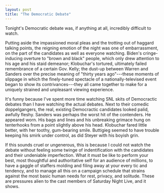 ```yaml
---
layout: post
title: "The Democratic Debate"
---
```

Tonight's Democratic debate was, if anything at all, incredibly difficult to watch.

Putting aside the impassioned moral pleas and the trotting out of haggard talking points, the reigning emotion of the night was one of embarrassment, on the part of the candidates as well as everyone watching.
Biden's cringe-inducing overture to "brown and black" people, which only drew attention to his age and his staid demeanor; Klobuchar's tortured, ultimately failed remembrance of a certain Gov. Kelly; the dust-up between Warren and Sanders over the precise meaning of "thirty years ago"---these moments of slippage in which the finely-tuned spectacle of a nationally-televised event began to show its contrivances---they all came together to make for a uniquely strained and unpleasant viewing experience.

It's funny because I've spent more time watching SNL skits of Democractic debates than I have watching the actual debates.
Next to their comedic doppelgangers, the real, existing Democractic candidates looked palid, awfully fleshy.
Sanders was perhaps the worst hit of the contenders.
He appeared worn.
His bags and lines and his unbreaking grimace hung on tenterhooks from a point slightly above his head.
Klobuchar fared little better, with her toothy, gum-bearing smile.
Buttigieg seemed to have trouble keeping his smirk under control, as did Steyer with his boyish grin.

If this sounds cruel or ungenerous, this is because I could not watch the debate without feeling some twinge of indentification with the candidates and their undeniable imperfection.
What it must be like to perform your best, most thoughtful and authoritative self for an audience of millions, to have a gaggle of staffers molding and filing away at your every tic and tendency, and to manage all this on a campaign schedule that strains against the most basic human needs for rest, privacy, and solitude.
These are pressures alien to the cast members of Saturday Night Live, and it shows.
